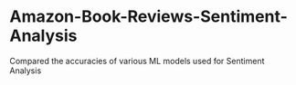 # Amazon-Book-Reviews-Sentiment-Analysis
Compared the accuracies of various ML models used for Sentiment Analysis 
